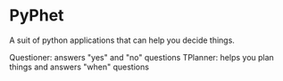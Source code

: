 # PyPhet
A suit of python applications that can help you decide things.

Questioner: answers "yes" and "no" questions
TPlanner: helps you plan things and answers "when" questions
